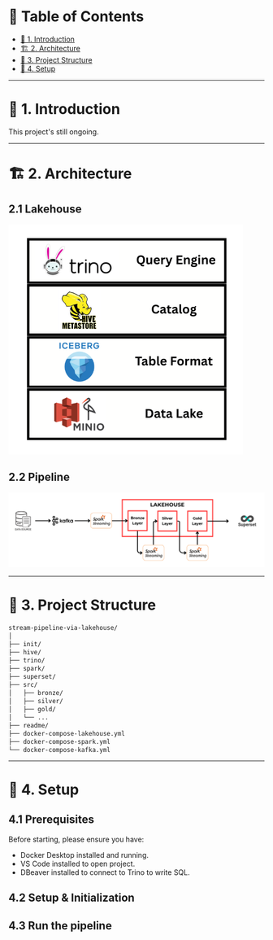 # 📑 Table of Contents

- [📌 1. Introduction](#-1-introduction)
- [🏗 2. Architecture](#-2-architecture)
- [📂 3. Project Structure](#-3-project-structure)
- [🚀 4. Setup](#-4-setup)

---

# 📌 1. Introduction
This project's still ongoing.

---

# 🏗 2. Architecture

## 2.1 Lakehouse

![Lakehouse Architecture](readme/lakehouse.png)

## 2.2 Pipeline

![Pipeline](readme/pipeline.png)

---

# 📂 3. Project Structure
```text
stream-pipeline-via-lakehouse/
│
├── init/                             
├── hive/
├── trino/                               
├── spark/
├── superset/                                                       
├── src/
│   ├── bronze/              
│   ├── silver/
│   ├── gold/
│   └── ...
├── readme/                        
├── docker-compose-lakehouse.yml   
├── docker-compose-spark.yml            
└── docker-compose-kafka.yml             
```

---

# 🚀 4. Setup

## 4.1 Prerequisites

Before starting, please ensure you have:

- Docker Desktop installed and running.
- VS Code installed to open project.
- DBeaver installed to connect to Trino to write SQL.

## 4.2 Setup & Initialization

## 4.3 Run the pipeline
